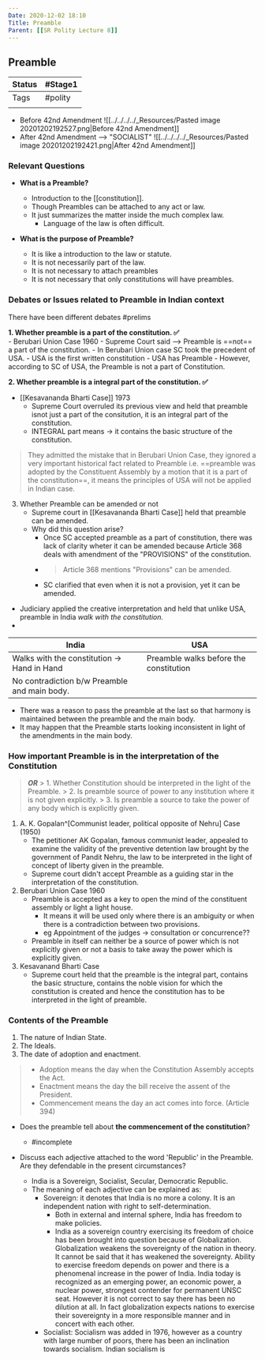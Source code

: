 ```yaml
---
Date: 2020-12-02 18:10
Title: Preamble
Parent: [[SR Polity Lecture 8]]
---
```


## Preamble

| Status | #Stage1                    |
| ------ | -------------------------- |
| Tags   |   #polity |
|        |                            |

- Before 42nd Amendment
	![[../../../../_Resources/Pasted image 20201202192527.png|Before 42nd Amendment]]
- After 42nd Amendment --> "SOCIALIST"
	![[../../../../_Resources/Pasted image 20201202192421.png|After 42nd Amendment]]

### Relevant Questions
- **What is a Preamble?**
	- Introduction to the [[constitution]].
	- Though Preambles can be attached to any act or law.
	- It just summarizes the matter inside the much complex law.
		- Language of the law is often difficult.

- **What is the purpose of Preamble?**
	- It is like a introduction to the law or statute.
	- It is not necessarily part of the law.
	- It is not necessary to attach preambles
	- It is not necessary that only constitutions will have preambles.

### Debates or Issues related to Preamble in Indian context
There have been different debates #prelims

**1. Whether preamble is a part of the constitution. ✅**	
	- Berubari Union Case 1960
		- Supreme Court said --> Preamble is ==not== a part of the constitution.
		- In Berubari Union case SC took the precedent of USA.
			- USA is the first written constitution
			- USA has Preamble
			- However, according to SC of USA, the Preamble is not a part of Constitution.


**2. Whether preamble is a integral part of the constitution. ✅**
- [[Kesavananda Bharti Case]] 1973
	- Supreme Court overruled its previous view and held that preamble isnot just a part of the consitution, it is an integral part of the constitution.
	- INTEGRAL part means -> it contains the basic structure of the constitution.

> They admitted the mistake that in Berubari Union Case, they ignored a very important historical fact related to Preamble i.e. ==preamble was adopted by the Constituent Assembly by a motion that it is a part of the constitution==, it means the principles of USA will not be applied in Indian case.

3. Whether Preamble can be amended or not
	- Supreme court in [[Kesavananda Bharti Case]] held that preamble can be amended.
	- Why did this question arise?
		- Once SC accepted preamble as a part of constitution, there was lack of clarity wheter it can be amended because Article 368 deals with amendment of the "PROVISIONS" of the constitution.
		- > Article 368 mentions "Provisions" can be amended.
		- SC clarified that even when it is not a provision, yet it can be amended. 
- Judiciary applied the creative interpretation and held that unlike USA, preamble in India *walk with the constitution.* 
- 
| India                                         | USA                                    |
| --------------------------------------------- | -------------------------------------- |
| Walks with the constitution -> Hand in Hand | Preamble walks before the constitution |
| No contradiction b/w Preamble and main body.                                           |                                        |


- There was a reason to pass the preamble at the last so that harmony is maintained between the preamble and the main body. 
- It may happen that the Preamble starts looking inconsistent in light of the amendments in the main body.

### How important Preamble is in the interpretation of the Constitution
> ***OR***
	> 1. Whether Constitution should be interpreted in the light of the Preamble.
	> 2. Is preamble source of power to any institution where it is not given explicitly.
	> 3. Is preamble a source to take the power of any body which is explicitly given.

1. A. K. Gopalan^[Communist leader, political opposite of Nehru] Case (1950)
	- The petitioner AK Gopalan, famous communist leader, appealed to examine the validity of the preventive detention law brought by the government of Pandit Nehru, the law to be interpreted in the light of concept of liberty given in the preamble.
	- Supreme court didn't accept Preamble as a guiding star in the interpretation of the constitution.
2. Berubari Union Case 1960
	- Preamble is accepted as a key to open the mind of the constituent assembly or light a light house.
		- It means it will be used only where there is an ambiguity or when there is a contradiction between two provisions.
		- eg Appointment of the judges -> consultation or concurrence??
	- Preamble in itself can neither be a source of power which is not explicitly given or not a basis to take away the power which is explicitly given.
3. Kesavanand Bharti Case
	- Supreme court held that the preamble is the integral part, contains the basic structure, contains the noble vision for which the constitution is created and hence the constitution has to be interpreted in the light of preamble.


### Contents of the Preamble
1. The nature of Indian State.
2. The Ideals.
3. The date of adoption and enactment.

> - Adoption means the day when the Constitution Assembly accepts the Act.
> - Enactment means the day the bill receive the assent of the President.
> - Commencement means the day an act comes into force. (Article 394)

- Does the preamble tell about **the commencement of the constitution**?
	- #incomplete 

- Discuss each adjective attached to the word 'Republic' in the Preamble. Are they defendable in the present circumstances? 
	- India is a Sovereign, Socialist, Secular, Democratic Republic.
	- The meaning of each adjective can be explained as:
		- Sovereign: it denotes that India is no more a colony. It is an independent nation with right to self-determination.
			- Both in external and internal sphere, India has freedom to make policies.
			- India as a sovereign country exercising its freedom of choice has been brought into question because of Globalization. Globalization weakens the sovereignty of the nation in theory. It cannot be said that it has weakened the sovereignty. Ability to exercise freedom depends on power and there is a phenomenal increase in the power of India. India today is recognized as an emerging power, an economic power, a nuclear power, strongest contender for permanent UNSC seat. However it is not correct to say there has been no dilution at all. In fact globalization expects nations to exercise their sovereignty in a more responsible manner and in concert with each other. 
		- Socialist: Socialism was added in 1976, however as a country with large number of poors, there has been an inclination towards socialism. Indian socialism is 









